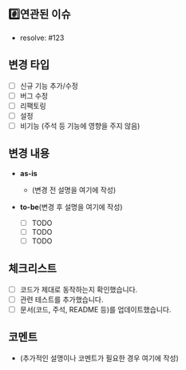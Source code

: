 ## #️⃣연관된 이슈
- resolve: #123

## 변경 타입
- [ ] 신규 기능 추가/수정
- [ ] 버그 수정
- [ ] 리팩토링
- [ ] 설정
- [ ] 비기능 (주석 등 기능에 영향을 주지 않음)

## 변경 내용
- **as-is**
  - (변경 전 설명을 여기에 작성)

- **to-be**(변경 후 설명을 여기에 작성)

  - [ ] TODO
  - [ ] TODO
  - [ ] TODO

## 체크리스트
- [ ] 코드가 제대로 동작하는지 확인했습니다.
- [ ] 관련 테스트를 추가했습니다.
- [ ] 문서(코드, 주석, README 등)를 업데이트했습니다.

## 코멘트
- (추가적인 설명이나 코멘트가 필요한 경우 여기에 작성)
